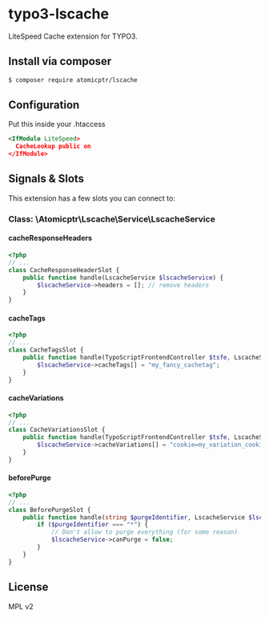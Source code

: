 # typo3-lscache

LiteSpeed Cache extension for TYPO3.

## Install via composer

```bash
$ composer require atomicptr/lscache
```

## Configuration

Put this inside your .htaccess

```xml
<IfModule LiteSpeed>
  CacheLookup public on
</IfModule>
```

## Signals & Slots

This extension has a few slots you can connect to:

### Class: \Atomicptr\Lscache\Service\LscacheService

#### cacheResponseHeaders

```php
<?php
// ...
class CacheResponseHeaderSlot {
    public function handle(LscacheService $lscacheService) {
        $lscacheService->headers = []; // remove headers
    }
}
```

#### cacheTags

```php
<?php
// ...
class CacheTagsSlot {
    public function handle(TypoScriptFrontendController $tsfe, LscacheService $lscacheService) {
        $lscacheService->cacheTags[] = "my_fancy_cachetag";
    }
}
```

#### cacheVariations


```php
<?php
// ...
class CacheVariationsSlot {
    public function handle(TypoScriptFrontendController $tsfe, LscacheService $lscacheService) {
        $lscacheService->cacheVariations[] = "cookie=my_variation_cookie";
    }
}
```

#### beforePurge

```php
<?php
// ...
class BeforePurgeSlot {
    public function handle(string $purgeIdentifier, LscacheService $lscacheService) {
        if ($purgeIdentifier === "*") {
            // Don't allow to purge everything (for some reason)
            $lscacheService->canPurge = false;
        }
    }
}
```

## License

MPL v2
